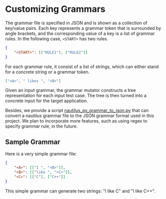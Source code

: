 Customizing Grammars
===

The grammar file is specified in JSON and is shown as a collection of key/value pairs.
Each key represents a grammar token that is surrounded by angle brackets, and the corresponding value of a key is a list of grammar rules.
In the following case, `<START>` has two rules.

```json
{
    "<START>": [["RULE1"], ["RULE2"]]
}
```

For each grammar rule, it consist of a list of strings, which can either stand for a concrete string or a grammar token.

```json
["<A>", " likes ", "<B>"]
```

Given an input grammar, the grammar mutator constructs a tree representation for each input test case.
The tree is then turned into a concrete input for the target application.

Besides, we provide a script [nautilus_py_grammar_to_json.py](../grammars/nautilus_py_grammar_to_json.py) that can convert a nautilus grammar file to the JSON grammar format used in this project.
We plan to incorporate more features, such as using regex to specify grammar rule, in the future.

## Sample Grammar

Here is a very simple grammar file:

```json
{
    "<A>": [["I ", "<B>"]],
    "<B>": [["like ", "<C>"]],
    "<C>": [["C"], ["C++"]]
}
```

This simple grammar can generate two strings: "I like C" and "I like C++".
